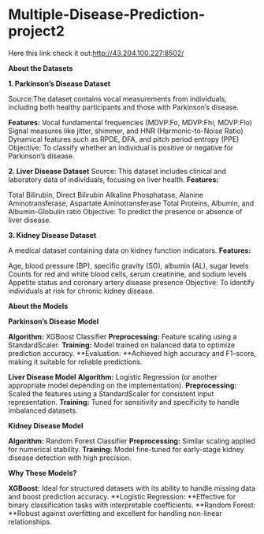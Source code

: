 
# Multiple-Disease-Prediction-project2

Here this link check it out:http://43.204.100.227:8502/

**About the Datasets**

**1. Parkinson’s Disease Dataset**

 Source:The dataset contains vocal measurements from individuals, including both healthy participants and those with Parkinson’s disease.
 
 **Features:**
  Vocal fundamental frequencies (MDVP:Fo, MDVP:Fhi, MDVP:Flo)
  Signal measures like jitter, shimmer, and HNR (Harmonic-to-Noise Ratio)
  Dynamical features such as RPDE, DFA, and pitch period entropy (PPE)
  Objective: To classify whether an individual is positive or negative for Parkinson’s disease.
  
 **2. Liver Disease Dataset**
Source: This dataset includes clinical and laboratory data of individuals, focusing on liver health.
**Features:**

Total Bilirubin, Direct Bilirubin
Alkaline Phosphatase, Alanine Aminotransferase, Aspartate Aminotransferase
Total Proteins, Albumin, and Albumin-Globulin ratio
Objective: To predict the presence or absence of liver disease.

**3. Kidney Disease Dataset**

 A medical dataset containing data on kidney function indicators.
**Features:**

Age, blood pressure (BP), specific gravity (SG), albumin (AL), sugar levels
Counts for red and white blood cells, serum creatinine, and sodium levels
Appetite status and coronary artery disease presence
Objective: To identify individuals at risk for chronic kidney disease.

**About the Models**

**Parkinson’s Disease Model**

**Algorithm:** XGBoost Classifier
**Preprocessing:** Feature scaling using a StandardScaler.
**Training:** Model trained on balanced data to optimize prediction accuracy.
**Evaluation: **Achieved high accuracy and F1-score, making it suitable for reliable predictions.

**Liver Disease Model**
**Algorithm:** Logistic Regression (or another appropriate model depending on the implementation).
**Preprocessing:** Scaled the features using a StandardScaler for consistent input representation.
**Training:** Tuned for sensitivity and specificity to handle imbalanced datasets.

**Kidney Disease Model**

**Algorithm:** Random Forest Classifier
**Preprocessing:** Similar scaling applied for numerical stability.
**Training:** Model fine-tuned for early-stage kidney disease detection with high precision.

**Why These Models?**

**XGBoost:** Ideal for structured datasets with its ability to handle missing data and boost prediction accuracy.
**Logistic Regression: **Effective for binary classification tasks with interpretable coefficients.
**Random Forest: **Robust against overfitting and excellent for handling non-linear relationships.
